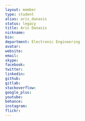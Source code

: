 ```yaml
---
layout: member
type: student
alias: aris_danasis
status: legacy
title: Aris Danasis
nickname:
bio:
department: Electronic Engineering
avatar:
website:
email:
skype:
facebook:
twitter:
linkedin:
github:
gitlab:
stackoverflow:
google_plus:
youtube:
behance:
instagram:
flickr:
---
```

